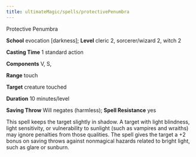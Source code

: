 ```yaml
---
title: ultimateMagic/spells/protectivePenumbra
---
```

Protective Penumbra

**School** evocation [darkness]; **Level** cleric 2, sorcerer/wizard 2, witch 2

**Casting Time** 1 standard action

**Components** V, S,

**Range** touch

**Target** creature touched

**Duration** 10 minutes/level

**Saving Throw** Will negates (harmless); **Spell Resistance** yes

This spell keeps the target slightly in shadow. A target with light blindness, light sensitivity, or vulnerability to sunlight (such as vampires and wraiths) may ignore penalties from those qualities. The spell gives the target a +2 bonus on saving throws against nonmagical hazards related to bright light, such as glare or sunburn.

